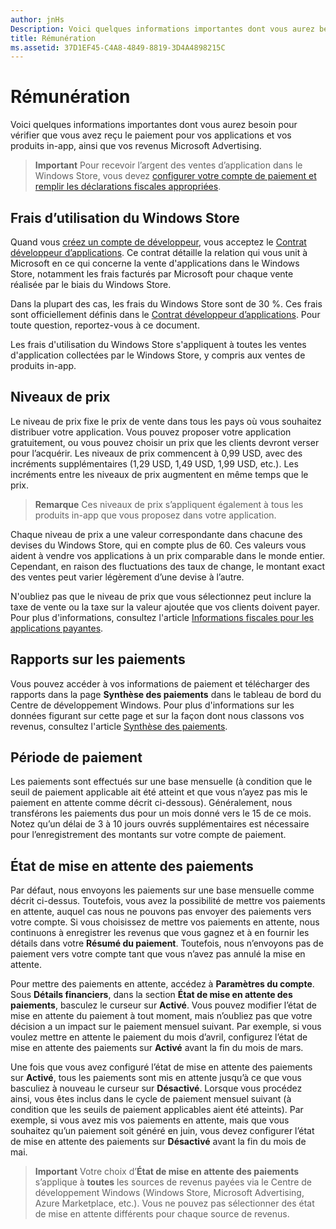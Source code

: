 ```yaml
---
author: jnHs
Description: Voici quelques informations importantes dont vous aurez besoin pour vérifier que vous avez reçu le paiement pour vos applications et vos produits in-app, ainsi que vos revenus Microsoft Advertising.
title: Rémunération
ms.assetid: 37D1EF45-C4A8-4849-8819-3D4A4898215C
---
```


# Rémunération
Voici quelques informations importantes dont vous aurez besoin pour vérifier que vous avez reçu le paiement pour vos applications et vos produits in-app, ainsi que vos revenus Microsoft Advertising.

> **Important** Pour recevoir l’argent des ventes d’application dans le Windows Store, vous devez [configurer votre compte de paiement et remplir les déclarations fiscales appropriées](setting-up-your-payout-account-and-tax-forms.md).

## Frais d’utilisation du Windows Store

Quand vous [créez un compte de développeur](http://go.microsoft.com/fwlink/p/?LinkID=615100), vous acceptez le [Contrat développeur d’applications](https://msdn.microsoft.com/library/windows/apps/hh694058). Ce contrat détaille la relation qui vous unit à Microsoft en ce qui concerne la vente d'applications dans le Windows Store, notamment les frais facturés par Microsoft pour chaque vente réalisée par le biais du Windows Store.

Dans la plupart des cas, les frais du Windows Store sont de 30 %. Ces frais sont officiellement définis dans le [Contrat développeur d’applications](https://msdn.microsoft.com/library/windows/apps/hh694058). Pour toute question, reportez-vous à ce document.

Les frais d'utilisation du Windows Store s'appliquent à toutes les ventes d'application collectées par le Windows Store, y compris aux ventes de produits in-app.

## Niveaux de prix

Le niveau de prix fixe le prix de vente dans tous les pays où vous souhaitez distribuer votre application. Vous pouvez proposer votre application gratuitement, ou vous pouvez choisir un prix que les clients devront verser pour l’acquérir. Les niveaux de prix commencent à 0,99 USD, avec des incréments supplémentaires (1,29 USD, 1,49 USD, 1,99 USD, etc.). Les incréments entre les niveaux de prix augmentent en même temps que le prix.

> **Remarque** Ces niveaux de prix s’appliquent également à tous les produits in-app que vous proposez dans votre application.

Chaque niveau de prix a une valeur correspondante dans chacune des devises du Windows Store, qui en compte plus de 60. Ces valeurs vous aident à vendre vos applications à un prix comparable dans le monde entier. Cependant, en raison des fluctuations des taux de change, le montant exact des ventes peut varier légèrement d’une devise à l’autre.

N'oubliez pas que le niveau de prix que vous sélectionnez peut inclure la taxe de vente ou la taxe sur la valeur ajoutée que vos clients doivent payer. Pour plus d'informations, consultez l'article [Informations fiscales pour les applications payantes](tax-details-for-paid-apps.md).

## Rapports sur les paiements

Vous pouvez accéder à vos informations de paiement et télécharger des rapports dans la page **Synthèse des paiements** dans le tableau de bord du Centre de développement Windows. Pour plus d'informations sur les données figurant sur cette page et sur la façon dont nous classons vos revenus, consultez l'article [Synthèse des paiements](payout-summary.md).

## Période de paiement

Les paiements sont effectués sur une base mensuelle (à condition que le seuil de paiement applicable ait été atteint et que vous n’ayez pas mis le paiement en attente comme décrit ci-dessous). Généralement, nous transférons les paiements dus pour un mois donné vers le 15 de ce mois. Notez qu’un délai de 3 à 10 jours ouvrés supplémentaires est nécessaire pour l’enregistrement des montants sur votre compte de paiement.

##  État de mise en attente des paiements

Par défaut, nous envoyons les paiements sur une base mensuelle comme décrit ci-dessus. Toutefois, vous avez la possibilité de mettre vos paiements en attente, auquel cas nous ne pouvons pas envoyer des paiements vers votre compte. Si vous choisissez de mettre vos paiements en attente, nous continuons à enregistrer les revenus que vous gagnez et à en fournir les détails dans votre **Résumé du paiement**. Toutefois, nous n’envoyons pas de paiement vers votre compte tant que vous n’avez pas annulé la mise en attente. 

Pour mettre des paiements en attente, accédez à **Paramètres du compte**. Sous **Détails financiers**, dans la section **État de mise en attente des paiements**, basculez le curseur sur **Activé**. Vous pouvez modifier l’état de mise en attente du paiement à tout moment, mais n’oubliez pas que votre décision a un impact sur le paiement mensuel suivant. Par exemple, si vous voulez mettre en attente le paiement du mois d’avril, configurez l’état de mise en attente des paiements sur **Activé** avant la fin du mois de mars.

Une fois que vous avez configuré l’état de mise en attente des paiements sur **Activé**, tous les paiements sont mis en attente jusqu’à ce que vous basculiez à nouveau le curseur sur **Désactivé**. Lorsque vous procédez ainsi, vous êtes inclus dans le cycle de paiement mensuel suivant (à condition que les seuils de paiement applicables aient été atteints). Par exemple, si vous avez mis vos paiements en attente, mais que vous souhaitez qu’un paiement soit généré en juin, vous devez configurer l’état de mise en attente des paiements sur **Désactivé** avant la fin du mois de mai.

> **Important** Votre choix d’**État de mise en attente des paiements** s’applique à **toutes** les sources de revenus payées via le Centre de développement Windows (Windows Store, Microsoft Advertising, Azure Marketplace, etc.). Vous ne pouvez pas sélectionner des état de mise en attente différents pour chaque source de revenus.


 

 






<!--HONumber=May16_HO2-->


